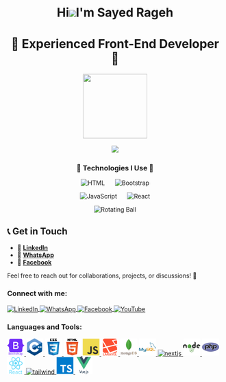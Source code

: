 <h1 align="center">Hi<img src="https://media.giphy.com/media/hvRJCLFzcasrR4ia7z/giphy.gif" width="35px">I'm Sayed Rageh</h1>

<h1 align="center">
  🚀 Experienced Front-End Developer 🚀
</h1>

<p align="center">
    <img src="https://media.giphy.com/media/eNAsjO55tPbgaor7ma/giphy.gif" width="150" height="150">
  </p>
  
<p align="center">
  <img src="https://readme-typing-svg.herokuapp.com?font=Fira+Code&pause=1000&color=F7A41D&width=500&lines=Front-End+Developer;React.js+%7C+Next.js+%7C+Laravel;Passionate+about+UI%2FUX+%26+Performance" />
</p>



<h3 align="center">🚀 Technologies I Use 🚀</h3>

<p align="center">
  <img src="https://upload.wikimedia.org/wikipedia/commons/3/38/HTML5_Badge.svg" alt="HTML" width="80" height="80"/>
  &nbsp;&nbsp;&nbsp;&nbsp;
  <img src="https://upload.wikimedia.org/wikipedia/commons/b/b2/Bootstrap_logo.svg" alt="Bootstrap" width="80" height="80"/>
</p>

<p align="center">
  <img src="https://upload.wikimedia.org/wikipedia/commons/6/6a/JavaScript-logo.png" alt="JavaScript" width="80" height="80"/>
  &nbsp;&nbsp;&nbsp;&nbsp;
  <img src="https://upload.wikimedia.org/wikipedia/commons/a/a7/React-icon.svg" alt="React" width="80" height="80"/>
</p>

<p align="center">
  <img src="https://media.giphy.com/media/3o7bu3XilJ5BOiSGic/giphy.gif" alt="Rotating Ball" width="80" height="80"/>
</p>

## 📞 Get in Touch  
- 🔗 [**LinkedIn**](https://www.linkedin.com/in/sayed-rgh-124b01260/)  
- 💬 [**WhatsApp**](https://wa.me/201202982739)  
- 📌 [**Facebook**](https://www.facebook.com/profile.php?id=61567078629781)  

Feel free to reach out for collaborations, projects, or discussions! 🚀


<h3 align="left">Connect with me:</h3>
<p align="left">
  <a href="https://www.linkedin.com/in/sayed-rgh-124b01260/" target="blank">
    <img align="center" src="https://raw.githubusercontent.com/rahuldkjain/github-profile-readme-generator/master/src/images/icons/Social/linked-in-alt.svg" alt="LinkedIn" height="30" width="40" />
  </a>
  <a href="https://wa.me/201202982739" target="blank">
    <img align="center" src="https://raw.githubusercontent.com/rahuldkjain/github-profile-readme-generator/master/src/images/icons/Social/whatsapp.svg" alt="WhatsApp" height="30" width="40" />
  </a>
  <a href="https://www.facebook.com/profile.php?id=61567078629781" target="blank">
    <img align="center" src="https://raw.githubusercontent.com/rahuldkjain/github-profile-readme-generator/master/src/images/icons/Social/facebook.svg" alt="Facebook" height="30" width="40" />
  </a>
  <a href="https://www.youtube.com/@%D8%A7%D9%84%D9%88%D8%AC%D9%87%D9%87_%D8%AA%D9%83" target="blank">
    <img align="center" src="https://raw.githubusercontent.com/rahuldkjain/github-profile-readme-generator/master/src/images/icons/Social/youtube.svg" alt="YouTube" height="30" width="40" />
  </a>
</p>

<h3 align="left">Languages and Tools:</h3>
<p align="left"> <a href="https://getbootstrap.com" target="_blank" rel="noreferrer"> <img src="https://raw.githubusercontent.com/devicons/devicon/master/icons/bootstrap/bootstrap-plain-wordmark.svg" alt="bootstrap" width="40" height="40"/> </a> <a href="https://www.w3schools.com/cpp/" target="_blank" rel="noreferrer"> <img src="https://raw.githubusercontent.com/devicons/devicon/master/icons/cplusplus/cplusplus-original.svg" alt="cplusplus" width="40" height="40"/> </a> <a href="https://www.w3schools.com/css/" target="_blank" rel="noreferrer"> <img src="https://raw.githubusercontent.com/devicons/devicon/master/icons/css3/css3-original-wordmark.svg" alt="css3" width="40" height="40"/> </a> <a href="https://www.w3.org/html/" target="_blank" rel="noreferrer"> <img src="https://raw.githubusercontent.com/devicons/devicon/master/icons/html5/html5-original-wordmark.svg" alt="html5" width="40" height="40"/> </a> <a href="https://developer.mozilla.org/en-US/docs/Web/JavaScript" target="_blank" rel="noreferrer"> <img src="https://raw.githubusercontent.com/devicons/devicon/master/icons/javascript/javascript-original.svg" alt="javascript" width="40" height="40"/> </a> <a href="https://laravel.com/" target="_blank" rel="noreferrer"> <img src="https://raw.githubusercontent.com/devicons/devicon/master/icons/laravel/laravel-plain-wordmark.svg" alt="laravel" width="40" height="40"/> </a> <a href="https://www.mongodb.com/" target="_blank" rel="noreferrer"> <img src="https://raw.githubusercontent.com/devicons/devicon/master/icons/mongodb/mongodb-original-wordmark.svg" alt="mongodb" width="40" height="40"/> </a> <a href="https://www.mysql.com/" target="_blank" rel="noreferrer"> <img src="https://raw.githubusercontent.com/devicons/devicon/master/icons/mysql/mysql-original-wordmark.svg" alt="mysql" width="40" height="40"/> </a> <a href="https://nextjs.org/" target="_blank" rel="noreferrer"> <img src="https://cdn.worldvectorlogo.com/logos/nextjs-2.svg" alt="nextjs" width="40" height="40"/> </a> <a href="https://nodejs.org" target="_blank" rel="noreferrer"> <img src="https://raw.githubusercontent.com/devicons/devicon/master/icons/nodejs/nodejs-original-wordmark.svg" alt="nodejs" width="40" height="40"/> </a> <a href="https://www.php.net" target="_blank" rel="noreferrer"> <img src="https://raw.githubusercontent.com/devicons/devicon/master/icons/php/php-original.svg" alt="php" width="40" height="40"/> </a> <a href="https://reactjs.org/" target="_blank" rel="noreferrer"> <img src="https://raw.githubusercontent.com/devicons/devicon/master/icons/react/react-original-wordmark.svg" alt="react" width="40" height="40"/> </a> <a href="https://tailwindcss.com/" target="_blank" rel="noreferrer"> <img src="https://www.vectorlogo.zone/logos/tailwindcss/tailwindcss-icon.svg" alt="tailwind" width="40" height="40"/> </a> <a href="https://www.typescriptlang.org/" target="_blank" rel="noreferrer"> <img src="https://raw.githubusercontent.com/devicons/devicon/master/icons/typescript/typescript-original.svg" alt="typescript" width="40" height="40"/> </a> <a href="https://vuejs.org/" target="_blank" rel="noreferrer"> <img src="https://raw.githubusercontent.com/devicons/devicon/master/icons/vuejs/vuejs-original-wordmark.svg" alt="vuejs" width="40" height="40"/> </a> </p>
